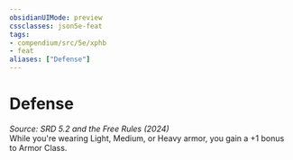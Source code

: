 ```yaml
---
obsidianUIMode: preview
cssclasses: json5e-feat
tags:
- compendium/src/5e/xphb
- feat
aliases: ["Defense"]
---
```

# Defense
*Source: SRD 5.2 and the Free Rules (2024)*  
While you're wearing Light, Medium, or Heavy armor, you gain a +1 bonus to Armor Class.